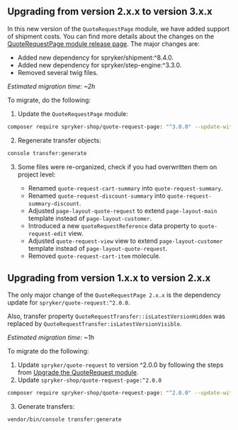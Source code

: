 

## Upgrading from version 2.x.x to version 3.x.x

In this new version of the `QuoteRequestPage` module, we have added support of shipment costs. You can find more details about the changes on the [QuoteRequestPage module release page](https://github.com/spryker-shop/quote-request-page/releases). The major changes are:

- Added new dependency for spryker/shipment:^8.4.0.
- Added new dependency for spryker/step-engine:^3.3.0.
- Removed several twig files.


*Estimated migration time: ~2h*


To migrate, do the following:

1. Update the `QuoteRequestPage` module:

```bash
composer require spryker-shop/quote-request-page: "^3.0.0" --update-with-dependencies
```

2. Regenerate transfer objects:

```bash
console transfer:generate
```

3. Some files were re-organized,  check if you had overwritten them on project level:

   - Renamed `quote-request-cart-summary` into `quote-request-summary`.
   - Renamed `quote-request-discount-summary` into `quote-request-summary-discount`.
   - Adjusted `page-layout-quote-request` to extend `page-layout-main` template instead of `page-layout-customer`.
   - Introduced a new `quoteRequestReference` data property to `quote-request-edit` view.
   - Adjusted `quote-request-view` view to extend `page-layout-customer` template instead of `page-layout-quote-request`.
   - Removed `quote-request-cart-item` molecule.



## Upgrading from version 1.x.x to version 2.x.x

The only major change of the `QuoteRequestPage 2.x.x` is the dependency update for `spryker/quote-request:^2.0.0`.

Also, transfer property `QuoteRequestTransfer::isLatestVersionHidden` was replaced by `QuoteRequestTransfer:isLatestVersionVisible`.

*Estimated migration time: ~1h*

To migrate do the following:

1. Update `spryker/quote-request` to version ^2.0.0 by following the steps from [Upgrade the QuoteRequest module](/docs/pbc/all/request-for-quote/{{site.version}}/install-and-upgrade/upgrade-modules/upgrade-the-quoterequest-module.html).
2. Update `spryker-shop/quote-request-page:^2.0.0`

```bash
composer require spryker-shop/quote-request-page: "^2.0.0" --update-with-dependencies
```

3. Generate transfers:

```bash
vendor/bin/console transfer:generate
```
